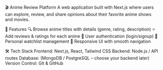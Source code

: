 🎬 Anime Review Platform
A web application built with Next.js where users can explore, review, and share opinions about their favorite anime shows and movies.

🚀 Features
🔍 Browse anime titles with details (genre, rating, description)
⭐ Add reviews & ratings for each anime
👤 User authentication (login/signup)
📝 Personal watchlist management
🔄 Responsive UI with smooth navigation

🛠️ Tech Stack
Frontend: Next.js, React, Tailwind CSS
Backend: Node.js / API routes
Database: (MongoDB / PostgreSQL – choose your backend later)
Version Control: Git & GitHub
